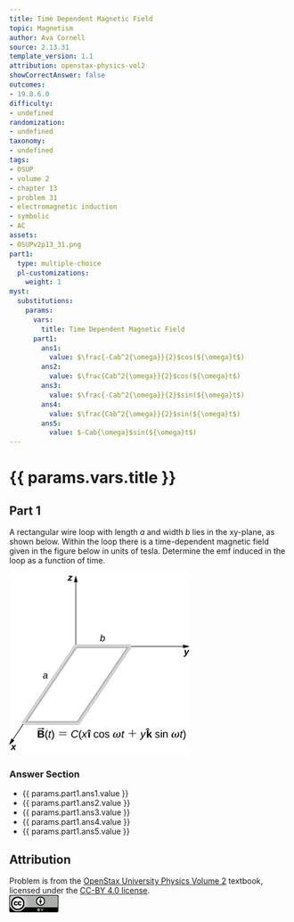 ```yaml
---
title: Time Dependent Magnetic Field
topic: Magnetism
author: Ava Cornell
source: 2.13.31
template_version: 1.1
attribution: openstax-physics-vol2
showCorrectAnswer: false
outcomes:
- 19.8.6.0
difficulty:
- undefined
randomization:
- undefined
taxonomy:
- undefined
tags:
- OSUP
- volume 2
- chapter 13
- problem 31
- electromagnetic induction
- symbolic
- AC
assets:
- OSUPv2p13_31.png
part1:
  type: multiple-choice
  pl-customizations:
    weight: 1
myst:
  substitutions:
    params:
      vars:
        title: Time Dependent Magnetic Field
      part1:
        ans1:
          value: $\frac{-Cab^2{\omega}}{2}$cos(${\omega}t$)
        ans2:
          value: $\frac{Cab^2{\omega}}{2}$cos(${\omega}t$)
        ans3:
          value: $\frac{-Cab^2{\omega}}{2}$sin(${\omega}t$)
        ans4:
          value: $\frac{Cab^2{\omega}}{2}$sin(${\omega}t$)
        ans5:
          value: $-Cab{\omega}$sin(${\omega}t$)
---
```

# {{ params.vars.title }}

## Part 1

A rectangular wire loop with length $a$ and width $b$ lies in the xy-plane, as shown below. Within the loop there is a time-dependent magnetic field given in the figure below in units of tesla. Determine the emf induced in the loop as a function of time.

<img src="OSUPv2p13_31.png">

### Answer Section

- {{ params.part1.ans1.value }}
- {{ params.part1.ans2.value }}
- {{ params.part1.ans3.value }}
- {{ params.part1.ans4.value }}
- {{ params.part1.ans5.value }}

## Attribution

Problem is from the [OpenStax University Physics Volume 2](https://openstax.org/details/books/university-physics-volume-2) textbook, licensed under the [CC-BY 4.0 license](https://creativecommons.org/licenses/by/4.0/).<br>![Image representing the Creative Commons 4.0 BY license.](https://raw.githubusercontent.com/firasm/bits/master/by.png)